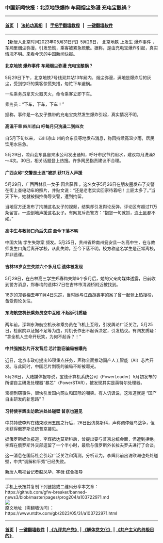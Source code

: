 ### 中国新闻快报：北京地铁爆炸 车厢烟尘弥漫 充电宝酿祸？
------------------------

#### [首页](https://github.com/gfw-breaker/banned-news3/blob/master/README.md) &nbsp;&nbsp;|&nbsp;&nbsp; [法轮功真相](https://github.com/begood0513/basic/blob/master/README.md)  &nbsp;&nbsp;|&nbsp;&nbsp; [手把手翻墙教程](https://github.com/gfw-breaker/guides/wiki)  &nbsp;&nbsp;|&nbsp;&nbsp; [一键翻墙软件](https://github.com/gfw-breaker/nogfw/blob/master/README.md)  



<hr/>






<div><div class="post_content" itemprop="articleBody">
 <p>
  【新唐人北京时间2023年05月31日讯】5月29日，
  <ok href="https://www.ntdtv.com/gb/北京地铁.htm">
   北京地铁
  </ok>
  上发生
  <ok href="https://www.ntdtv.com/gb/爆炸事件.htm">
   爆炸事件
  </ok>
  ，车厢里烟尘弥漫，引发恐慌，乘客被紧急疏散。据称，是由充电宝爆炸引起，真实情况不明。来看今天的中国新闻快报。
 </p>
 <h4>
  <ok href="https://www.ntdtv.com/gb/北京地铁.htm">
   北京地铁
  </ok>
  <ok href="https://www.ntdtv.com/gb/爆炸事件.htm">
   爆炸事件
  </ok>
  车厢烟尘弥漫 充电宝酿祸？
 </h4>
 <p>
  5月29日下午，北京地铁7号线双井站13车厢内，烟尘弥漫，满地是爆炸后的灰尘，受到惊吓的乘客惊慌失措，匆忙下车避祸。
 </p>
 <p>
  一名乘务员拿灭火器灭火，命令乘客立即下车。
 </p>
 <p>
  乘务员：“下车，下车，下车！”
 </p>
 <p>
  据称，事件是一名女子携带的充电宝突然发生爆炸引起，真实情况不明。
 </p>
 <h4>
  高温干旱
  <ok href="https://www.ntdtv.com/gb/四川凉山.htm">
   四川凉山
  </ok>
  吁每月只洗澡二到四次
 </h4>
 <p>
  自5月下旬以来，
  <ok href="https://www.ntdtv.com/gb/四川凉山.htm">
   四川凉山
  </ok>
  州的会东县等地发布消息，称因持续高温少雨，居民饮用水告急。
 </p>
 <p>
  5月29日，凉山会东县自来水公司发出通知，呼吁市民节约用水，建议每月洗澡2～4次。30日，相关话题登上热搜。许多网民指责建议不合理。
 </p>
 <h4>
  广西女称“交警是土匪”被抓 获11万人声援
 </h4>
 <p>
  5月29日，广西西林县一女子
  <ok href="https://www.ntdtv.com/gb/因言获罪.htm">
   因言获罪
  </ok>
  。这名女子5月26日在朋友圈发布了交警在街上查电动车的照片，并贴文说：“还是老老实实回家待着吧！土匪太多了。”当天下午，她就被指控侮辱交警，遭到拘留。
 </p>
 <p>
  当地官方还发布了拘捕这名女子的视频，结果却引发舆论反弹。评论区有超过11万条留言，一边倒地声援这名女子。有网友斥责警方：“抱怨一句就抓，连土匪都不如。”
 </p>
 <h4>
  高中生与教师口角后失踪 至今下落不明
 </h4>
 <p>
  中国大陆
  <ok href="https://www.ntdtv.com/gb/学生失踪案.htm">
   学生失踪案
  </ok>
  频发。5月25日，贵州省黔南州瓮安县一名高中生，在与教师发生口角后离开学校，从此失踪，至今下落不明。校方称这名学生是正常离校，并非逃课。
 </p>
 <h4>
  吉林18岁女生失踪六个多月后 遗体被发现
 </h4>
 <p>
  5月29日，在吉林高三学生郑春梅失踪6个多月后，她的父亲向媒体透露，日前收到警方消息，郑春梅的遗体27日在吉林市清源桥附近被找到。
 </p>
 <p>
  18岁的郑春梅去年11月4日失踪，当时她与江西胡鑫宇的案子曾一起登上热搜榜，备受舆论关注。
 </p>
 <h4>
  东海航空机长乘务员空中互殴 不起诉引质疑
 </h4>
 <p>
  两年前，深圳东海航空机长和乘务员在飞机上互殴，引发舆论广泛关注。5月25日，检察院以证据不足等为由，对机长作出不起诉决定，引发热议。有网友质疑： “拿全机人生命开玩笑，为何不起诉？！”
 </p>
 <h4>
  中共强推芯片开发背后 芯片剽窃骗局被曝光
 </h4>
 <p>
  近日，北京市政府提出16项重点任务，声称全面推动国产人工智能（AI）芯片开发。与此同时，中国芯片剽窃的骗局不断被曝光。
 </p>
 <p>
  5月26日，大陆媒体报导说，宝德计算机系统公司（PowerLeader）5月初发布的所谓自主研发处理器“暴芯”（PowerSTAR），被发现其实是英特尔处理器。
 </p>
 <p>
  宝德剽窃事件，很快引发国内网友和国际的嘲笑。有人讥讽说，这难道就是 “国产自主研发的新思路”？
 </p>
 <h4>
  习特使李辉出访欧洲处处碰壁 普京也避见
 </h4>
 <p>
  中共特使李辉在结束欧洲五国之行后，26日出访莫斯科，声称调停俄乌战争，但未获得俄罗斯总统普京接见。
 </p>
 <p>
  据俄罗斯媒体报道，李辉抵达莫斯科后，曾提出要与普京总统会面，但遭到拒绝。李辉在俄罗斯外交部逗留了一个半小时，最后与俄罗斯外长拉夫罗夫进行了会谈。
 </p>
 <p>
  这一消息在国际社会引起广泛关注和猜测。分析认为，李辉此前出访欧洲也处处碰壁，中共“调解和平秀”已经失败。
 </p>
 <p>
  新唐人电视台记者赵凤华、宇薇 综合报导
 </p>
 <div class="single_ad">
 </div>
</div>
</div>
<hr/>
手机上长按并复制下列链接或二维码分享本文章：<br/>
https://github.com/gfw-breaker/banned-news3/blob/master/pages/prog204/a103722971.md <br/>
<a href='https://github.com/gfw-breaker/banned-news3/blob/master/pages/prog204/a103722971.md'><img src='https://github.com/gfw-breaker/banned-news3/blob/master/pages/prog204/a103722971.md.png'/></a> <br/>
原文地址（需翻墙访问）：https://www.ntdtv.com/gb/2023/05/31/a103722971.html


------------------------
#### [首页](https://github.com/gfw-breaker/banned-news3/blob/master/README.md) &nbsp;|&nbsp; [一键翻墙软件](https://github.com/gfw-breaker/nogfw/blob/master/README.md) &nbsp;| [《九评共产党》](https://github.com/gfw-breaker/9ping.md/blob/master/README.md#九评之一评共产党是什么) | [《解体党文化》](https://github.com/gfw-breaker/jtdwh.md/blob/master/README.md) | [《共产主义的终极目的》](https://github.com/gfw-breaker/gczydzjmd.md/blob/master/README.md)


<img src='http://gfw-breaker.win/banned-news3/pages/prog204/a103722971.md' width='0px' height='0px'/>